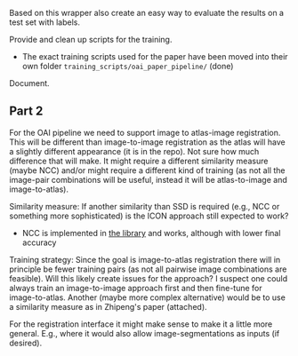 

Based on this wrapper also create an easy way to evaluate the results on a test set with labels.

Provide and clean up scripts for the training.

 - The exact training scripts used for the paper have been moved into their own folder `training_scripts/oai_paper_pipeline/` (done)

Document.


## Part 2

For the OAI pipeline we need to support image to atlas-image registration.
This will be different than image-to-image registration as the atlas will
have a slightly different appearance (it is in the repo). Not sure how much
difference that will make. It might require a different similarity measure
(maybe NCC) and/or might require a different kind of training (as not all
the image-pair combinations will be useful, instead it will be
atlas-to-image and image-to-atlas).

Similarity measure: If another similarity than SSD is required (e.g., NCC or
something more sophisticated) is the ICON approach still expected to work?

 - NCC is implemented in [the
   library](https://github.com/HastingsGreer/InverseConsistency/blob/bf488289726e69c70a77ac172f1919e83dc250c9/training_scripts/_/oai_experimental/hires_continue_ramp_lambda.py#L28)
   and works, although with lower final accuracy

Training strategy: Since the goal is image-to-atlas registration there will in
principle be fewer training pairs (as not all pairwise image combinations are
feasible). Will this likely create issues for the approach? I suspect one could
always train an  image-to-image approach first and then fine-tune for
image-to-atlas. Another (maybe more complex alternative) would be to use a
similarity measure as in Zhipeng's paper (attached).

For the registration interface it might make sense to make it a little more
general. E.g., where it would also allow image-segmentations as inputs (if
desired).
